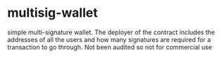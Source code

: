 # multisig-wallet
simple multi-signature wallet. The deployer of the contract includes the addresses of all the users and how many signatures are required for a transaction to go through. Not been audited so not for commercial use

